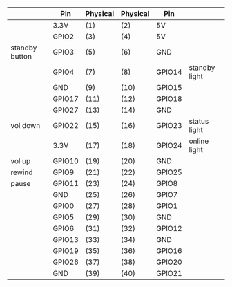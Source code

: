 |                | Pin      | Physical | Physical | Pin             |                |
|----------------|----------|----------|----------|-----------------|----------------|
|                | 3.3V     | (1)      | (2)      | 5V              |                |
|                | GPIO2    | (3)      | (4)      | 5V              |                |
| standby button | GPIO3    | (5)      | (6)      | GND             |                |
|                | GPIO4    | (7)      | (8)      | GPIO14          | standby light  |
|                | GND      | (9)      | (10)     | GPIO15          |                |
|                | GPIO17   | (11)     | (12)     | GPIO18          |                |
|                | GPIO27   | (13)     | (14)     | GND             |                |
| vol down       | GPIO22   | (15)     | (16)     | GPIO23          | status light   |
|                | 3.3V     | (17)     | (18)     | GPIO24          | online light   |
| vol up         | GPIO10   | (19)     | (20)     | GND             |                |
| rewind         | GPIO9    | (21)     | (22)     | GPIO25          |                |
| pause          | GPIO11   | (23)     | (24)     | GPIO8           |                |
|                | GND      | (25)     | (26)     | GPIO7           |                |
|                | GPIO0    | (27)     | (28)     | GPIO1           |                |
|                | GPIO5    | (29)     | (30)     | GND             |                |
|                | GPIO6    | (31)     | (32)     | GPIO12          |                |
|                | GPIO13   | (33)     | (34)     | GND             |                |
|                | GPIO19   | (35)     | (36)     | GPIO16          |                |
|                | GPIO26   | (37)     | (38)     | GPIO20          |                |
|                | GND      | (39)     | (40)     | GPIO21          |                |
